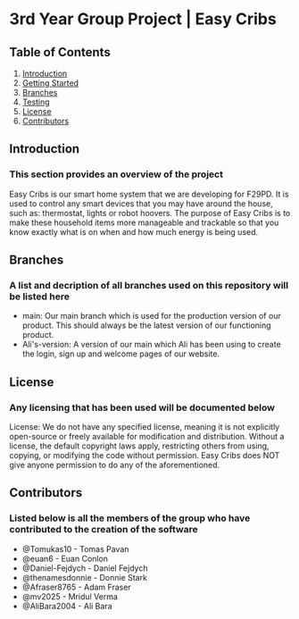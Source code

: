 # 3rd Year Group Project | Easy Cribs


## Table of Contents

1. [Introduction](#introduction)
2. [Getting Started](#getting-started)
3. [Branches](#branches)
4. [Testing](#testing)
5. [License](#license)
6. [Contributors](#contributors)


## Introduction

### This section provides an overview of the project

Easy Cribs is our smart home system that we are developing for F29PD. It is used to control any smart devices that you may have around the house, such as: thermostat, lights or robot hoovers. The purpose of Easy Cribs is to make these household items more manageable and trackable so that you know exactly what is on when and how much energy is being used.


## Branches

### A list and decription of all branches used on this repository will be listed here

- main: Our main branch which is used for the production version of our product. This should always be the latest version of our functioning product.
- Ali's-version: A version of our main which Ali has been using to create the login, sign up and welcome pages of our website.


## License

### Any licensing that has been used will be documented below

License: We do not have any specified license, meaning it is not explicitly open-source or freely available for modification and distribution. Without a license, the default copyright laws apply, restricting others from using, copying, or modifying the code without permission. Easy Cribs does NOT give anyone permission to do any of the aforementioned.


## Contributors

### Listed below is all the members of the group who have contributed to the creation of the software


- @Tomukas10 - Tomas Pavan
- @euan6 - Euan Conlon
- @Daniel-Fejdych - Daniel Fejdych
- @thenamesdonnie - Donnie Stark
- @Afraser8765 - Adam Fraser
- @mv2025 - Mridul Verma
- @AliBara2004 - Ali Bara
